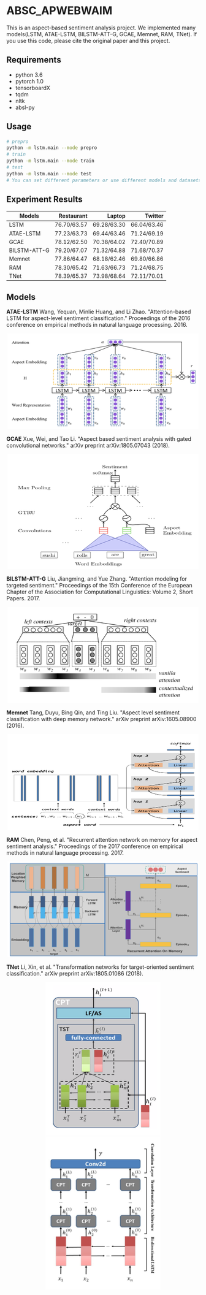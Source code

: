 # ABSC_APWEBWAIM

This is an aspect-based sentiment analysis project. We implemented many models(LSTM, ATAE-LSTM, BILSTM-ATT-G, GCAE, Memnet, RAM, TNet). If you use this code, please cite the original paper and this project.

## Requirements
+ python 3.6
+ pytorch 1.0
+ tensorboardX
+ tqdm
+ nltk
+ absl-py

## Usage

```bash
# prepro
python -m lstm.main --mode prepro
# train
python -m lstm.main --mode train
# test
python -m lstm.main --mode test
# You can set different parameters or use different models and datasets.
```

## Experiment Results

| Models | Restaurant | Laptop | Twitter | 
| ------ | -----:| -----: | ----: |
| LSTM | 76.70/63.57 | 69.28/63.30 | 66.04/63.46 |
| ATAE-LSTM | 77.23/63.73 | 69.44/63.46 | 71.24/69.19 |
| GCAE | 78.12/62.50 | 70.38/64.02 | 72.40/70.89 |
| BILSTM-ATT-G | 79.20/67.07 | 71.32/64.88 | 71.68/70.37 |
| Memnet | 77.86/64.47 | 68.18/62.46 | 69.80/66.86 |
| RAM | 78.30/65.42 | 71.63/66.73 | 71.24/68.75 |
| TNet | 78.39/65.37 | 73.98/68.64 | 72.11/70.01 |

## Models
**ATAE-LSTM** Wang, Yequan, Minlie Huang, and Li Zhao. "Attention-based LSTM for aspect-level sentiment classification." Proceedings of the 2016 conference on empirical methods in natural language processing. 2016.

<div align=center>
<img src="figures/atae-lstm.png" width=500, height=250>
</div>

**GCAE** Xue, Wei, and Tao Li. "Aspect based sentiment analysis with gated convolutional networks." arXiv preprint arXiv:1805.07043 (2018).

<div align=center>
<img src="figures/gcae.png" width=500, height=300>
</div>

**BILSTM-ATT-G** Liu, Jiangming, and Yue Zhang. "Attention modeling for targeted sentiment." Proceedings of the 15th Conference of the European Chapter of the Association for Computational Linguistics: Volume 2, Short Papers. 2017.

<div align=center>
<img src="figures/bilstm-att-g.png" width=500, height=250>
</div>

**Memnet** Tang, Duyu, Bing Qin, and Ting Liu. "Aspect level sentiment classification with deep memory network." arXiv preprint arXiv:1605.08900 (2016).

<div align=center>
<img src="figures/memnet.png" width=500, height=250>
</div>

**RAM** Chen, Peng, et al. "Recurrent attention network on memory for aspect sentiment analysis." Proceedings of the 2017 conference on empirical methods in natural language processing. 2017.

<div align=center>
<img src="figures/ram.png" width=500, height=250>
</div>

**TNet** Li, Xin, et al. "Transformation networks for target-oriented sentiment classification." arXiv preprint arXiv:1805.01086 (2018).

<div align=center>
<img src="figures/cpt.png" width=300, height=400>
<img src="figures/tnet.png" width=300, height=400>
</div>